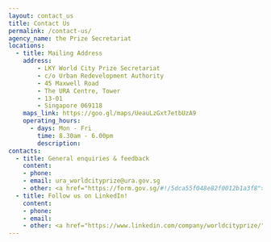 ```yaml
---
layout: contact_us
title: Contact Us
permalink: /contact-us/
agency_name: the Prize Secretariat
locations:
  - title: Mailing Address
    address:
        - LKY World City Prize Secretariat
        - c/o Urban Redevelopment Authority
        - 45 Maxwell Road
        - The URA Centre, Tower
        - 13-01
        - Singapore 069118
    maps_link: https://goo.gl/maps/UeauLzGxt7etbUzA9
    operating_hours:
      - days: Mon - Fri
        time: 8.30am - 6.00pm
        description: 
contacts:
  - title: General enquiries & feedback
    content:
    - phone:  
    - email: ura_worldcityprize@ura.gov.sg
    - other: <a href="https://form.gov.sg/#!/5dca55f048e82f0012b1a3f8"><u>Submit online form</u></a>
  - title: Follow us on LinkedIn!
    content:
    - phone: 
    - email: 
    - other: <a href="https://www.linkedin.com/company/worldcityprize/"><u>LinkedIn</u></a>
---
```

